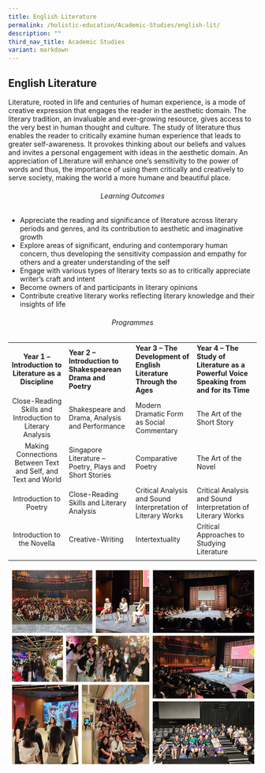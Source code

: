 ```yaml
---
title: English Literature
permalink: /holistic-education/Academic-Studies/english-lit/
description: ""
third_nav_title: Academic Studies
variant: markdown
---
```

## English Literature

Literature, rooted in life and centuries of human experience, is a mode of creative expression that engages the reader in the aesthetic domain. The literary tradition, an invaluable and ever-growing resource, gives access to the very best in human thought and culture. The study of literature thus enables the reader to critically examine human experience that leads to greater self-awareness. It provokes thinking about our beliefs and values and invites a personal engagement with ideas in the aesthetic domain. An appreciation of Literature will enhance one’s sensitivity to the power of words and thus, the importance of using them critically and creatively to serve society, making the world a more humane and beautiful place.

###### <center>Learning Outcomes</center>

*   Appreciate the reading and significance of literature across literary periods and genres, and its contribution to aesthetic and imaginative growth
*   Explore areas of significant, enduring and contemporary human concern, thus developing the sensitivity compassion and empathy for others and a greater understanding of the self
*   Engage with various types of literary texts so as to critically appreciate writer’s craft and intent
*   Become owners of and participants in literary opinions
*   Contribute creative literary works reflecting literary knowledge and their insights of life

###### <center>Programmes</center>

|   |   |   |   |
|:-:|---|---|---|
| **Year 1 – Introduction to Literature as a Discipline**  | **Year 2 – Introduction to Shakespearean Drama and Poetry**  | **Year 3 – The Development of English Literature Through the Ages**  | **Year 4 – The Study of Literature as a Powerful Voice Speaking from and for its Time**  |
| Close-Reading Skills and Introduction to Literary Analysis  | Shakespeare and Drama, Analysis and Performance  | Modern Dramatic Form as Social Commentary  | The Art of the Short Story  |
| Making Connections Between Text and Self, and Text and World  | Singapore Literature – Poetry, Plays and Short Stories  | Comparative Poetry  | The Art of the Novel  |
|Introduction to Poetry   | Close-Reading Skills and Literary Analysis  |Critical Analysis and Sound Interpretation of Literary Works   | Critical Analysis and Sound Interpretation of Literary Works  |
| Introduction to the Novella  | Creative-Writing  | Intertextuality  | Critical Approaches to Studying Literature  |
|   |   |   |   |

![](/images/englit.png)